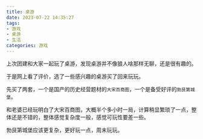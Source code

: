 ```yaml
---
title: 桌游
date: 2023-07-22 14:35:27
tags: 
- 游戏 
- 桌游 
- 生活
categories: 游戏
---
```


上次团建和大家一起玩了桌游，发现桌游并不像狼人啥那样无聊，还是很有趣的。

于是网上看了评价，选了一些感兴趣的桌游买了回来玩玩。

先买了两套，一个是国产的历史经营题材的`大宋百商图`，一个是备受好评的`勃艮第城堡`。

和老婆已经玩明白了大宋百商图，大概半个多小时一局，计算稍显繁琐了一点，整体还是不错的，整体感觉复杂度一般，感觉可玩性要差一些。

勃艮第城堡应该更复杂，更好玩一点，周末玩玩。
